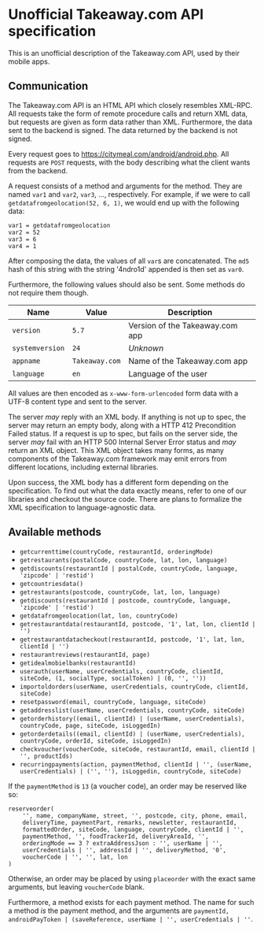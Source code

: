 # Unofficial Takeaway.com API specification

This is an unofficial description of the Takeaway.com API, used by their mobile apps.

## Communication
The Takeaway.com API is an HTML API which closely resembles XML-RPC. All requests take the form of remote procedure calls and return XML data, but requests are given as form data rather than XML. Furthermore, the data sent to the backend is signed. The data returned by the backend is not signed.

Every request goes to https://citymeal.com/android/android.php. All requests are `POST` requests, with the body describing what the client wants from the backend.

A request consists of a method and arguments for the method. They are named `var1` and `var2`, `var3`, ..., respectively. For example, if we were to call `getdatafromgeolocation(52, 6, 1)`, we would end up with the following data:

```
var1 = getdatafromgeolocation
var2 = 52
var3 = 6
var4 = 1
```

After composing the data, the values of all `var`s are concatenated. The `md5` hash of this string with the string '4ndro1d' appended is then set as `var0`.

Furthermore, the following values should also be sent. Some methods do not require them though.

|Name|Value|Description|
|--|--|--
|`version`|`5.7`|Version of the Takeaway.com app
|`systemversion`|`24`|_Unknown_
|`appname`|`Takeaway.com`|Name of the Takeaway.com app
|`language`|`en`|Language of the user

All values are then encoded as `x-www-form-urlencoded` form data with a UTF-8 content type and sent to the server.

The server _may_ reply with an XML body. If anything is not up to spec, the server may return an empty body, along with a HTTP 412 Precondition Failed status. If a request is up to spec, but fails on the server side, the server _may_ fail with an HTTP 500 Internal Server Error status and _may_ return an XML object. This XML object takes many forms, as many components of the Takeaway.com framework may emit errors from different locations, including external libraries.

Upon success, the XML body has a different form depending on the specification. To find out what the data exactly means, refer to one of our libraries and checkout the source code. There are plans to formalize the XML specification to language-agnostic data.

## Available methods

- `getcurrenttime(countryCode, restaurantId, orderingMode)`
- `getrestaurants(postalCode, countryCode, lat, lon, language)`
- `getdiscounts(restaurantId | postalCode, countryCode, language, 'zipcode' | 'restid')`
- `getcountriesdata()`
- `getrestaurants(postcode, countryCode, lat, lon, language)`
- `getdiscounts(restaurantId | postcode, countryCode, language, 'zipcode' | 'restid')`
- `getdatafromgeolocation(lat, lon, countryCode)`
- `getrestaurantdata(restaurantId, postcode, '1', lat, lon, clientId | '')`
- `getrestaurantdatacheckout(restaurantId, postcode, '1', lat, lon, clientId | '')`
- `restaurantreviews(restaurantId, page)`
- `getidealmobielbanks(restaurantId)`
- `userauth(userName, userCredentials, countryCode, clientId, siteCode, (1, socialType, socialToken) | (0, '', ''))`
- `importoldorders(userName, userCredentials, countryCode, clientId, siteCode)`
- `resetpassword(email, countryCode, language, siteCode)`
- `getaddresslist(userName, userCredentials, countryCode, siteCode)`
- `getorderhistory((email, clientId) | (userName, userCredentials), countryCode, page, siteCode, isLoggedIn)`
- `getorderdetails((email, clientId) | (userName, userCredentials), countryCode, orderId, siteCode, isLoggedIn)`
- `checkvoucher(voucherCode, siteCode, restaurantId, email, clientId | '', productIds)`
- `recurringpayments(action, paymentMethod, clientId | '', (userName, userCredentials) | ('', ''), isLoggedin, countryCode, siteCode)`

If the `paymentMethod` is `13` (a voucher code), an order may be reserved like so:

```
reserveorder(
    '', name, companyName, street, '', postcode, city, phone, email,
    deliveryTime, paymentPart, remarks, newsletter, restaurantId,
    formattedOrder, siteCode, language, countryCode, clientId | '',
    paymentMethod, '', foodTrackerId, deliveryAreaId, '',
    orderingMode == 3 ? extraAddressJson : '', userName | '',
    userCredentials | '', addressId | '', deliveryMethod, '0',
    voucherCode | '', '', lat, lon
)
```

Otherwise, an order may be placed by using `placeorder` with the exact same arguments, but leaving `voucherCode` blank.

Furthermore, a method exists for each payment method. The name for such a method _is_ the payment method, and the arguments are `paymentId, androidPayToken | (saveReference, userName | '', userCredentials | ''`.
